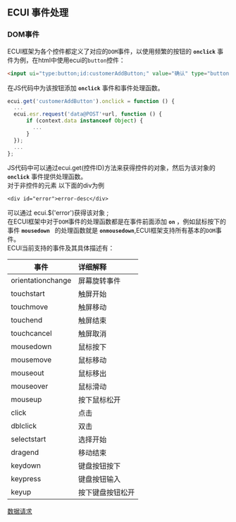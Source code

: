 ## ECUI 事件处理
### DOM事件
ECUI框架为各个控件都定义了对应的`DOM`事件，以使用频繁的按钮的 **`onclick`** 事件为例，在html中使用ecui的`button`控件：

```html
<input ui="type:button;id:customerAddButton;" value="确认" type="button"/>
```
在JS代码中为该按钮添加 **`onclick`** 事件和事件处理函数。

```js
ecui.get('customerAddButton').onclick = function () {
  ...
  ecui.esr.request('data@POST'+url, function () {
      if (context.data instanceof Object) {
        ...
      }
  });
  ...
};
```
JS代码中可以通过ecui.get(控件ID)方法来获得控件的对象，然后为该对象的 **`onclick`** 事件提供处理函数。    
对于非控件的元素 以下面的div为例   
```
<div id="error">error-desc</div>
```   
可以通过 ecui.$('error')获得该对象 ;   
在ECUI框架中对于`DOM`事件的处理函数都是在事件前面添加 **`on`** ，例如鼠标按下的事件 **`mousedown `** 的处理函数就是 **`onmousedown`**,ECUI框架支持所有基本的`DOM`事件。    
ECUI当前支持的事件及其具体描述有：   

| 事件             |详细解释        |   
| --------------- | :------------ |    
|orientationchange|屏幕旋转事件     |   
|touchstart       |触屏开始        |   
|touchmove        |触屏移动        |    
|touchend         |触屏结束        |  
|touchcancel      |触屏取消        |  
|mousedown        |鼠标按下        |   
|mousemove        |鼠标移动        |
|mouseout         |鼠标移出        |  
|mouseover        |鼠标滑动        |  
|mouseup          |按下鼠标松开     |  
|click            |点击            |  
|dblclick         |双击            |   
|selectstart      |选择开始        |  
|dragend          |移动结束        |  
|keydown          |键盘按钮按下     |  
|keypress         |键盘按钮输入     |  
|keyup            |按下键盘按钮松开  |    

[数据请求](doc/路由.md)
